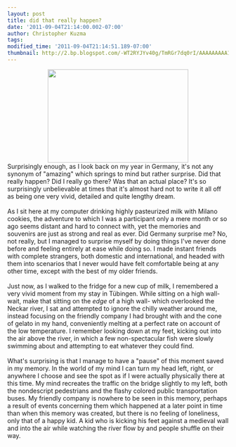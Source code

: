 ```yaml
---
layout: post
title: did that really happen?
date: '2011-09-04T21:14:00.002-07:00'
author: Christopher Kuzma
tags: 
modified_time: '2011-09-04T21:14:51.189-07:00'
thumbnail: http://2.bp.blogspot.com/-WT2RYJYv40g/TmRGr7dq0rI/AAAAAAAAA1I/b-7ZgB7kW2E/s72-c/DSC_0071.JPG
---
```


<div class="separator" style="clear: both; text-align: center;"><a href="http://2.bp.blogspot.com/-WT2RYJYv40g/TmRGr7dq0rI/AAAAAAAAA1I/b-7ZgB7kW2E/s1600/DSC_0071.JPG" imageanchor="1" style="margin-left: 1em; margin-right: 1em;"><img border="0" height="212" src="http://2.bp.blogspot.com/-WT2RYJYv40g/TmRGr7dq0rI/AAAAAAAAA1I/b-7ZgB7kW2E/s320/DSC_0071.JPG" width="320" /></a></div>Surprisingly enough, as I look back on my year in Germany, it's not any synonym of "amazing" which springs to mind but rather surprise. Did that really happen? Did I really go there? Was that an actual place? It's so surprisingly unbelievable at times that it's almost hard not to write it all off as being one very vivid, detailed and quite lengthy dream.<br /><br />As I sit here at my computer drinking highly pasteurized milk with Milano cookies, the adventure to which I was a participant only a mere month or so ago seems distant and hard to connect with, yet the memories and souvenirs are just as strong and real as ever. Did Germany surprise me? No, not really, but I managed to surprise myself by doing things I've never done before and feeling entirely at ease while doing so. I made instant friends with complete strangers, both domestic and international, and headed with them into scenarios that I never would have felt comfortable being at any other time, except with the best of my older friends.<br /><br />Just now, as I walked to the fridge for a new cup of milk, I remembered a very vivid moment from my stay in Tübingen. While sitting on a high wall- wait, make that sitting on the <i>edge</i>&nbsp;of a high wall- which overlooked the Neckar river, I sat and attempted to ignore the chilly weather around me, instead focusing on the friendly company I had brought with and the cone of gelato in my hand, conveniently melting at a perfect rate on account of the low temperature. I remember looking down at my feet, kicking out into the air above the river, in which a few non-spectacular fish were slowly swimming about and attempting to eat whatever they could find.<br /><br />What's surprising is that I manage to have a "pause" of this moment saved in my memory. In the world of my mind I can turn my head left, right, or anywhere I choose and see the spot as if I were actually physically there at this time. My mind recreates the traffic on the bridge slightly to my left, both the nondescript pedestrians and the flashy colored public transportation buses. My friendly company is nowhere to be seen in this memory, perhaps a result of events concerning them which happened at a later point in time than when this memory was created, but there is no feeling of loneliness, only that of a happy kid. A kid who is kicking his feet against a medieval wall and into the air while watching the river flow by and people shuffle on their way.